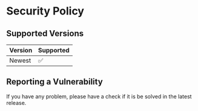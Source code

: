 # Security Policy

## Supported Versions

| Version | Supported          |
| ------- | ------------------ |
| Newest   | :white_check_mark: |


## Reporting a Vulnerability

If you have any problem, please have a check if it is be solved in the latest release.
